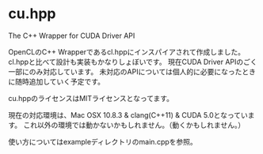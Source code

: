 cu.hpp
======

The C++ Wrapper for CUDA Driver API

OpenCLのC++ Wrapperであるcl.hppにインスパイアされて作成しました。
cl.hppと比べて設計も実装もかなりしょぼいです。
現在CUDA Driver APIのごく一部にのみ対応しています。
未対応のAPIについては個人的に必要になったときに随時追加していく予定です。

cu.hppのライセンスはMITライセンスとなってます。

現在の対応環境は、Mac OSX 10.8.3 & clang(C++11) & CUDA 5.0となっています。
これ以外の環境では動かないかもしれません。（動くかもしれません。）

使い方についてはexampleディレクトリのmain.cppを参照。